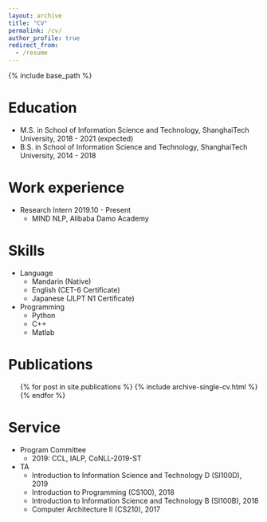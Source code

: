 ```yaml
---
layout: archive
title: "CV"
permalink: /cv/
author_profile: true
redirect_from:
  - /resume
---
```


{% include base_path %}

Education
======
* M.S. in School of Information Science and Technology, ShanghaiTech University, 2018 - 2021 (expected)
* B.S. in School of Information Science and Technology, ShanghaiTech University, 2014 - 2018

Work experience
======
* Research Intern 2019.10 - Present
  * MIND NLP, Alibaba Damo Academy

Skills
======
* Language
  * Mandarin (Native)
  * English (CET-6 Certificate)
  * Japanese (JLPT N1 Certificate)
* Programming
  * Python
  * C++
  * Matlab

Publications
======
  <ul>{% for post in site.publications %}
    {% include archive-single-cv.html %}
  {% endfor %}</ul>
  
<!-- Talks
======
  <ul>{% for post in site.talks %}
    {% include archive-single-talk-cv.html %}
  {% endfor %}</ul>
  
Teaching
======
  <ul>{% for post in site.teaching %}
    {% include archive-single-cv.html %}
  {% endfor %}</ul> -->
  
Service
======
* Program Committee
  * 2019: CCL, IALP, CoNLL-2019-ST
* TA
  * Introduction to Information Science and Technology D (SI100D), 2019
  * Introduction to Programming (CS100), 2018
  * Introduction to Information Science and Technology B (SI100B), 2018
  * Computer Architecture II (CS210), 2017
